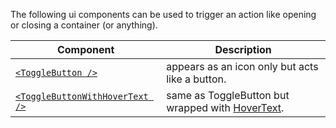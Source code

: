 The following ui components can be used to trigger an action like opening or closing a container (or anything).

| Component | Description |
| ---------- | ----------- |
|[`<ToggleButton />`](toggle-button.md) | appears as an icon only but acts like a button.|
|[`<ToggleButtonWithHoverText />`](toggle-button-with-hover-text.md) | same as ToggleButton but wrapped with [HoverText](../hover-text/hover-text.md).|
